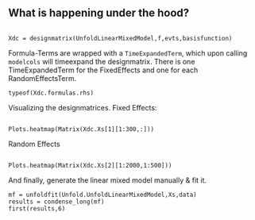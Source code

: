 
## What is happening under the hood?
```@example Main

Xdc = designmatrix(UnfoldLinearMixedModel,f,evts,basisfunction)
```






Formula-Terms are wrapped with a `TimeExpandedTerm`, which upon calling `modelcols` will timeexpand the designmatrix.
There is one TimeExpandedTerm for the FixedEffects and one for each RandomEffectsTerm.
```@example Main
typeof(Xdc.formulas.rhs)
```





Visualizing the designmatrices.
Fixed Effects:
```@example Main

Plots.heatmap(Matrix(Xdc.Xs[1][1:300,:]))
```






Random Effects
```@example Main

Plots.heatmap(Matrix(Xdc.Xs[2][1:2000,1:500]))
```







And finally, generate the linear mixed model manually & fit it.
```@example Main
mf = unfoldfit(Unfold.UnfoldLinearMixedModel,Xs,data)
results = condense_long(mf)
first(results,6)
```


